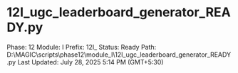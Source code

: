 # 12I_ugc_leaderboard_generator_READY.py

Phase: 12
Module: I
Prefix: 12I_
Status: Ready
Path: D:\MAGIC\scripts\phase12\module_I\12I_ugc_leaderboard_generator_READY.py
Last Updated: July 28, 2025 5:14 PM (GMT+5:30)